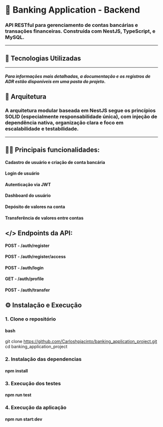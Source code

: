 # 🏦 Banking Application - Backend

### API RESTful para gerenciamento de contas bancárias e transações financeiras. Construída com NestJS, TypeScript, e MySQL.

---

## 🚀 Tecnologias Utilizadas

<div>
<i class="devicon-nodejs-plain-wordmark colored" width="40" height="40"></i>
<i class="devicon-typescript-plain colored" width="40" height="40"></i>
<i class="devicon-mysql-plain-wordmark colored" width="40" height="40"></i>
<i class="devicon-jest-plain colored" width="40" height="40"></i>
</div>

---

##### Para informações mais detalhadas, a documentação e os registros de ADR estão disponíveis em uma pasta do projeto.

## 📁 Arquitetura

### A arquitetura modular baseada em NestJS segue os princípios SOLID (especialmente responsabilidade única), com injeção de dependência nativa, organização clara e foco em escalabilidade e testabilidade.

---

## 👨‍💻 Principais funcionalidades:

#### Cadastro de usuário e criação de conta bancária

#### Login de usuário

#### Autenticação via JWT

#### Dashboard do usuário

#### Depósito de valores na conta

#### Transferência de valores entre contas

## </> Endpoints da API:

#### POST - /auth/register

#### POST - /auth/register/access

#### POST - /auth/login

#### GET - /auth/profile

#### POST - /auth/transfer

## ⚙️ Instalação e Execução

### 1. Clone o repositório

#### bash

git clone https://github.com/Carloshpjacinto/banking_application_project.git<br>
cd banking_application_project

### 2. Instalação das dependencias

#### npm install

### 3. Execução dos testes

#### npm run test

### 4. Execução da aplicação

#### npm run start:dev
